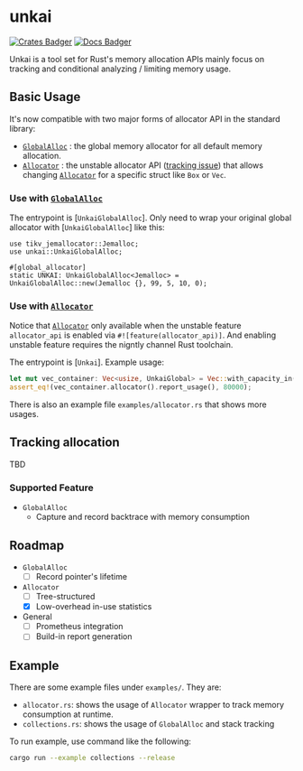# unkai

[![Crates Badger]][Crates Link]
[![Docs Badger]][Docs Link]

[Crates Badger]: https://img.shields.io/crates/v/unkai.svg
[Crates Link]: https://crates.io/crates/unkai
[Docs Badger]: https://img.shields.io/badge/docs-release-blue
[Docs Link]: https://docs.rs/unkai

Unkai is a tool set for Rust's memory allocation APIs mainly focus on tracking
and conditional analyzing / limiting memory usage.

## Basic Usage

It's now compatible with two major forms of allocator API in the standard
library:
- [`GlobalAlloc`] : the global memory allocator for all default memory allocation.
- [`Allocator`] : the unstable allocator API ([tracking issue]) that allows
changing [`Allocator`] for a specific struct like `Box` or `Vec`.

### Use with [`GlobalAlloc`]

The entrypoint is [`UnkaiGlobalAlloc`]. Only need to wrap your original global
allocator with [`UnkaiGlobalAlloc`] like this:

```rust, ignore
use tikv_jemallocator::Jemalloc;
use unkai::UnkaiGlobalAlloc;

#[global_allocator]
static UNKAI: UnkaiGlobalAlloc<Jemalloc> = UnkaiGlobalAlloc::new(Jemalloc {}, 99, 5, 10, 0);
```

### Use with [`Allocator`]

Notice that [`Allocator`] only available when the unstable feature `allocator_api`
is enabled via `#![feature(allocator_api)]`. And enabling unstable feature requires
the nigntly channel Rust toolchain.

The entrypoint is [`Unkai`]. Example usage:

```rust
let mut vec_container: Vec<usize, UnkaiGlobal> = Vec::with_capacity_in(10000, Unkai::default());
assert_eq!(vec_container.allocator().report_usage(), 80000);
```

There is also an example file `examples/allocator.rs` that shows more usages.

## Tracking allocation

TBD

[tracking issue]: https://github.com/rust-lang/rust/issues/32838
[`Allocator`]: https://doc.rust-lang.org/std/alloc/trait.Allocator.html
[`GlobalAlloc`]: https://doc.rust-lang.org/std/alloc/trait.GlobalAlloc.html

### Supported Feature
- `GlobalAlloc`
    - Capture and record backtrace with memory consumption

## Roadmap
- `GlobalAlloc`
    - [ ] Record pointer's lifetime
- `Allocator`
    - [ ] Tree-structured
    - [x] Low-overhead in-use statistics
- General
    - [ ] Prometheus integration
    - [ ] Build-in report generation

## Example

There are some example files under `examples/`. They are:
- `allocator.rs`: shows the usage of `Allocator` wrapper to track memory consumption at runtime.
- `collections.rs`: shows the usage of `GlobalAlloc` and stack tracking

To run example, use command like the following:

```bash
cargo run --example collections --release
```
